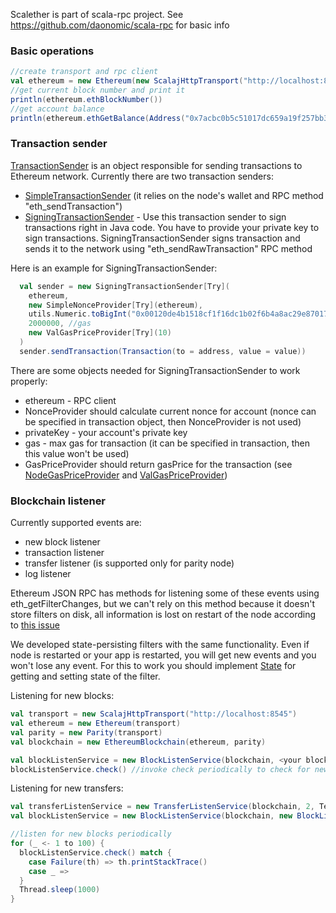 Scalether is part of scala-rpc project. See https://github.com/daonomic/scala-rpc for basic info

### Basic operations

```scala
//create transport and rpc client
val ethereum = new Ethereum(new ScalajHttpTransport("http://localhost:8545"))
//get current block number and print it
println(ethereum.ethBlockNumber())
//get account balance
println(ethereum.ethGetBalance(Address("0x7acbc0b5c51017dc659a19f257bb3e462309b626"), "latest"))
```

### Transaction sender
[TransactionSender](https://github.com/daonomic/scala-rpc/blob/master/scalether/transaction/src/main/scala/scalether/transaction/TransactionSender.scala) is an object responsible for sending transactions to Ethereum network. Currently there are two transaction senders:
- [SimpleTransactionSender](https://github.com/daonomic/scala-rpc/blob/master/scalether/transaction/src/main/scala/scalether/transaction/SimpleTransactionSender.scala) (it relies on the node's wallet and RPC method "eth_sendTransaction")
- [SigningTransactionSender](https://github.com/daonomic/scala-rpc/blob/master/scalether/transaction/src/main/scala/scalether/transaction/SigningTransactionSender.scala) - Use this transaction sender to sign transactions right in Java code. You have to provide your private key to sign transactions. SigningTransactionSender signs transaction and sends it to the network using "eth_sendRawTransaction" RPC method

Here is an example for SigningTransactionSender:

```scala
  val sender = new SigningTransactionSender[Try](
    ethereum,
    new SimpleNonceProvider[Try](ethereum),
    utils.Numeric.toBigInt("0x00120de4b1518cf1f16dc1b02f6b4a8ac29e870174cb1d8575f578480930250a"),
    2000000, //gas
    new ValGasPriceProvider[Try](10)
  )
  sender.sendTransaction(Transaction(to = address, value = value))
```

There are some objects needed for SigningTransactionSender to work properly:
- ethereum - RPC client
- NonceProvider should calculate current nonce for account (nonce can be specified in transaction object, then NonceProvider is not used)
- privateKey - your account's private key
- gas - max gas for transaction (it can be specified in transaction, then this value won't be used)
- GasPriceProvider should return gasPrice for the transaction (see [NodeGasPriceProvider](https://github.com/daonomic/scala-rpc/blob/master/scalether/transaction/src/main/scala/scalether/transaction/NodeGasPriceProvider.scala) and [ValGasPriceProvider](https://github.com/daonomic/scala-rpc/blob/master/scalether/transaction/src/main/scala/scalether/transaction/ValGasPriceProvider.scala))

### Blockchain listener

Currently supported events are:
- new block listener
- transaction listener 
- transfer listener (is supported only for parity node)
- log listener

Ethereum JSON RPC has methods for listening some of these events using eth_getFilterChanges, but we can't rely on this method because it doesn't store filters on disk, all information is lost on restart of the node according to [this issue](https://github.com/ethereum/go-ethereum/issues/2989)

We developed state-persisting filters with the same functionality. Even if node is restarted or your app is restarted, you will get new events and you won't lose any event.
For this to work you should implement [State](https://github.com/daonomic/scala-rpc/blob/master/blockchain/listener/src/main/scala/io/daonomic/blockchain/state/State.scala) for getting and setting state of the filter. 

Listening for new blocks:
```scala
val transport = new ScalajHttpTransport("http://localhost:8545")
val ethereum = new Ethereum(transport)
val parity = new Parity(transport)
val blockchain = new EthereumBlockchain(ethereum, parity)

val blockListenService = new BlockListenService(blockchain, <your block listener>, new VarState[BigInteger, Try](None))
blockListenService.check() //invoke check periodically to check for new block
```

Listening for new transfers:
```scala
val transferListenService = new TransferListenService(blockchain, 2, TestTransferListener, new VarState[BigInteger, Try](None))
val blockListenService = new BlockListenService(blockchain, new BlockListenerImpl(transferListenService), new VarState[BigInteger, Try](None))

//listen for new blocks periodically
for (_ <- 1 to 100) {
  blockListenService.check() match {
    case Failure(th) => th.printStackTrace()
    case _ =>
  }
  Thread.sleep(1000)
}
```
